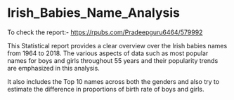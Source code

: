 # Irish_Babies_Name_Analysis

To check the report:- https://rpubs.com/Pradeepguru6464/579992

This Statistical report provides a clear overview over the Irish babies names from 1964 to 2018. The various aspects of data such as most popular names for boys and girls throughout 55 years and their popularity trends are emphasized in this analysis.

It also includes the Top 10 names across both the genders and also try to estimate the difference in proportions of birth rate of boys and girls.